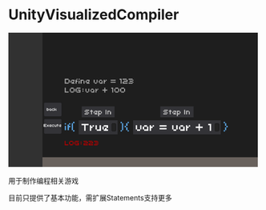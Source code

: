 # UnityVisualizedCompiler

<img src='https://github.com/Ymiku/UnityVisualizedCompiler/blob/master/pic.png'>

用于制作编程相关游戏

目前只提供了基本功能，需扩展Statements支持更多
